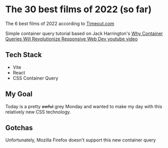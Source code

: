 # The 30 best films of 2022 (so far)

The 6 best films of 2022 according to [Timeout.com](https://www.timeout.com/film/the-best-films-of-2022-so-far)

Simple container query tutorial based on Jack Harrington's [Why Container Queries Will Revolutionize Responsive Web Dev youtube video](https://www.youtube.com/watch?v=ypN-Uwshc5M&ab_channel=JackHerrington)

## Tech Stack

- Vite
- React
- CSS Container Query

## My Goal

Today is a pretty ~~awful~~ grey Monday and wanted to make my day with this relatively new CSS technology.

## Gotchas

Unfortunately, Mozilla Firefox doesn't support this new container query
